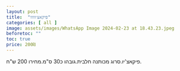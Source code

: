 ```yaml
---
layout: post
title:  "פיקאצ׳ווווו"
categories: [ all ]
image: assets/images/WhatsApp Image 2024-02-23 at 18.43.23.jpeg
beforetoc: ""
toc: true
price: 200₪
---
```


פיקאצ'יו.סרוג מכותנה חלבית.גובהו כ30 ס"מ.מחירו 200 ש"ח.